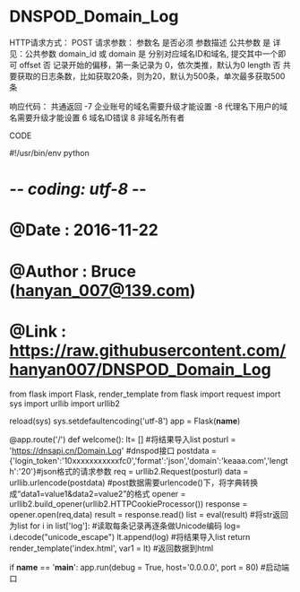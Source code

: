 # DNSPOD_Domain_Log

HTTP请求方式：
POST
请求参数：
参数名	是否必须	参数描述
公共参数	是	详见：公共参数
domain_id 或 domain	是	分别对应域名ID和域名, 提交其中一个即可
offset	否	记录开始的偏移，第一条记录为 0，依次类推，默认为0
length	否	共要获取的日志条数，比如获取20条，则为20，默认为500条，单次最多获取500条

响应代码：
共通返回
-7 企业账号的域名需要升级才能设置
-8 代理名下用户的域名需要升级才能设置
6 域名ID错误
8 非域名所有者


CODE

#!/usr/bin/env python
# -*- coding: utf-8 -*-
# @Date    : 2016-11-22
# @Author  : Bruce (hanyan_007@139.com)
# @Link    : https://raw.githubusercontent.com/hanyan007/DNSPOD_Domain_Log


from flask import Flask, render_template
from flask import request
import sys
import urllib
import urllib2

reload(sys)
sys.setdefaultencoding('utf-8')
app = Flask(__name__)

@app.route('/')
def welcome():
    lt= [] #将结果导入list
    posturl = 'https://dnsapi.cn/Domain.Log'  #dnspod接口
    postdata = {'login_token':'10xxxxxxxxxxxfc0','format':'json','domain':'keaaa.com','length':'20'}#json格式的请求参数
    req = urllib2.Request(posturl)
    data = urllib.urlencode(postdata) #post数据需要urlencode()下，将字典转换成“data1=value1&data2=value2”的格式
    opener = urllib2.build_opener(urllib2.HTTPCookieProcessor())
    response = opener.open(req,data)
    result = response.read()
    list = eval(result)  #将str返回为list
    for i in list['log']:   #读取每条记录再逐条做Unicode编码
            log= i.decode("unicode_escape")
            lt.append(log)  #将结果导入list
    return render_template('index.html', var1 = lt)  #返回数据到html

if __name__ == '__main__':
    app.run(debug = True, host='0.0.0.0', port = 80)  #启动端口
